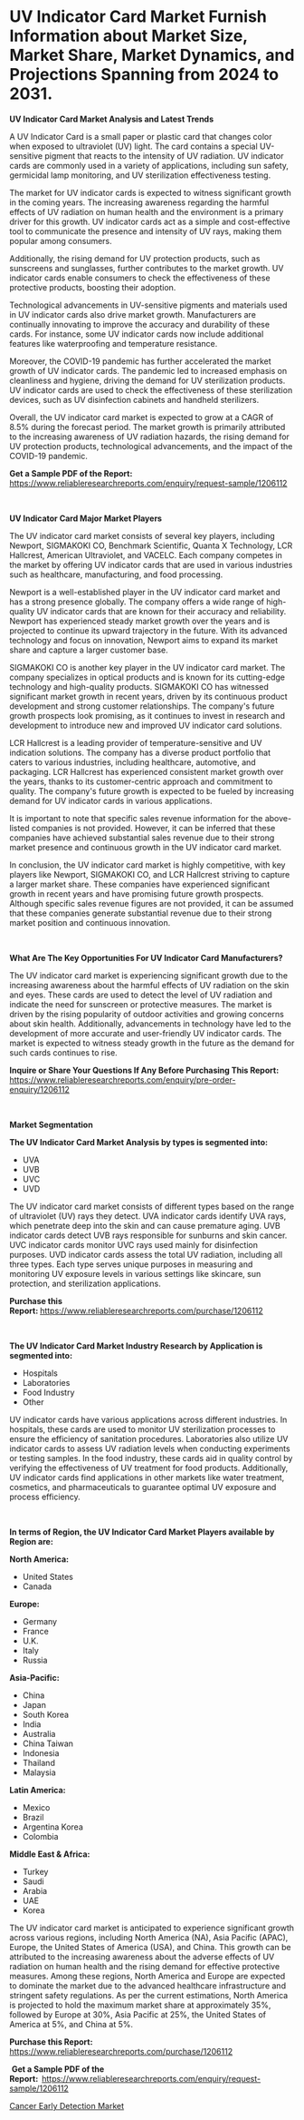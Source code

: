 <p><h1>UV Indicator Card Market Furnish Information about Market Size, Market Share, Market Dynamics, and Projections Spanning from 2024 to 2031.</h1></p><p><strong>UV Indicator Card Market Analysis and Latest Trends</strong></p>
<p><p>A UV Indicator Card is a small paper or plastic card that changes color when exposed to ultraviolet (UV) light. The card contains a special UV-sensitive pigment that reacts to the intensity of UV radiation. UV indicator cards are commonly used in a variety of applications, including sun safety, germicidal lamp monitoring, and UV sterilization effectiveness testing.</p><p>The market for UV indicator cards is expected to witness significant growth in the coming years. The increasing awareness regarding the harmful effects of UV radiation on human health and the environment is a primary driver for this growth. UV indicator cards act as a simple and cost-effective tool to communicate the presence and intensity of UV rays, making them popular among consumers.</p><p>Additionally, the rising demand for UV protection products, such as sunscreens and sunglasses, further contributes to the market growth. UV indicator cards enable consumers to check the effectiveness of these protective products, boosting their adoption.</p><p>Technological advancements in UV-sensitive pigments and materials used in UV indicator cards also drive market growth. Manufacturers are continually innovating to improve the accuracy and durability of these cards. For instance, some UV indicator cards now include additional features like waterproofing and temperature resistance.</p><p>Moreover, the COVID-19 pandemic has further accelerated the market growth of UV indicator cards. The pandemic led to increased emphasis on cleanliness and hygiene, driving the demand for UV sterilization products. UV indicator cards are used to check the effectiveness of these sterilization devices, such as UV disinfection cabinets and handheld sterilizers.</p><p>Overall, the UV indicator card market is expected to grow at a CAGR of 8.5% during the forecast period. The market growth is primarily attributed to the increasing awareness of UV radiation hazards, the rising demand for UV protection products, technological advancements, and the impact of the COVID-19 pandemic.</p></p>
<p><strong>Get a Sample PDF of the Report:&nbsp;</strong> <a href="https://www.reliableresearchreports.com/enquiry/request-sample/1206112">https://www.reliableresearchreports.com/enquiry/request-sample/1206112</a></p>
<p>&nbsp;</p>
<p><strong>UV Indicator Card Major Market Players</strong></p>
<p><p>The UV indicator card market consists of several key players, including Newport, SIGMAKOKI CO, Benchmark Scientific, Quanta X Technology, LCR Hallcrest, American Ultraviolet, and VACELC. Each company competes in the market by offering UV indicator cards that are used in various industries such as healthcare, manufacturing, and food processing.</p><p>Newport is a well-established player in the UV indicator card market and has a strong presence globally. The company offers a wide range of high-quality UV indicator cards that are known for their accuracy and reliability. Newport has experienced steady market growth over the years and is projected to continue its upward trajectory in the future. With its advanced technology and focus on innovation, Newport aims to expand its market share and capture a larger customer base.</p><p>SIGMAKOKI CO is another key player in the UV indicator card market. The company specializes in optical products and is known for its cutting-edge technology and high-quality products. SIGMAKOKI CO has witnessed significant market growth in recent years, driven by its continuous product development and strong customer relationships. The company's future growth prospects look promising, as it continues to invest in research and development to introduce new and improved UV indicator card solutions.</p><p>LCR Hallcrest is a leading provider of temperature-sensitive and UV indication solutions. The company has a diverse product portfolio that caters to various industries, including healthcare, automotive, and packaging. LCR Hallcrest has experienced consistent market growth over the years, thanks to its customer-centric approach and commitment to quality. The company's future growth is expected to be fueled by increasing demand for UV indicator cards in various applications.</p><p>It is important to note that specific sales revenue information for the above-listed companies is not provided. However, it can be inferred that these companies have achieved substantial sales revenue due to their strong market presence and continuous growth in the UV indicator card market.</p><p>In conclusion, the UV indicator card market is highly competitive, with key players like Newport, SIGMAKOKI CO, and LCR Hallcrest striving to capture a larger market share. These companies have experienced significant growth in recent years and have promising future growth prospects. Although specific sales revenue figures are not provided, it can be assumed that these companies generate substantial revenue due to their strong market position and continuous innovation.</p></p>
<p>&nbsp;</p>
<p><strong>What Are The Key Opportunities For UV Indicator Card Manufacturers?</strong></p>
<p><p>The UV indicator card market is experiencing significant growth due to the increasing awareness about the harmful effects of UV radiation on the skin and eyes. These cards are used to detect the level of UV radiation and indicate the need for sunscreen or protective measures. The market is driven by the rising popularity of outdoor activities and growing concerns about skin health. Additionally, advancements in technology have led to the development of more accurate and user-friendly UV indicator cards. The market is expected to witness steady growth in the future as the demand for such cards continues to rise.</p></p>
<p><strong>Inquire or Share Your Questions If Any Before Purchasing This Report:</strong> <a href="https://www.reliableresearchreports.com/enquiry/pre-order-enquiry/1206112">https://www.reliableresearchreports.com/enquiry/pre-order-enquiry/1206112</a></p>
<p>&nbsp;</p>
<p><strong>Market Segmentation</strong></p>
<p><strong>The UV Indicator Card Market Analysis by types is segmented into:</strong></p>
<p><ul><li>UVA</li><li>UVB</li><li>UVC</li><li>UVD</li></ul></p>
<p><p>The UV indicator card market consists of different types based on the range of ultraviolet (UV) rays they detect. UVA indicator cards identify UVA rays, which penetrate deep into the skin and can cause premature aging. UVB indicator cards detect UVB rays responsible for sunburns and skin cancer. UVC indicator cards monitor UVC rays used mainly for disinfection purposes. UVD indicator cards assess the total UV radiation, including all three types. Each type serves unique purposes in measuring and monitoring UV exposure levels in various settings like skincare, sun protection, and sterilization applications.</p></p>
<p><strong>Purchase this Report:&nbsp;</strong><a href="https://www.reliableresearchreports.com/purchase/1206112">https://www.reliableresearchreports.com/purchase/1206112</a></p>
<p>&nbsp;</p>
<p><strong>The UV Indicator Card Market Industry Research by Application is segmented into:</strong></p>
<p><ul><li>Hospitals</li><li>Laboratories</li><li>Food Industry</li><li>Other</li></ul></p>
<p><p>UV indicator cards have various applications across different industries. In hospitals, these cards are used to monitor UV sterilization processes to ensure the efficiency of sanitation procedures. Laboratories also utilize UV indicator cards to assess UV radiation levels when conducting experiments or testing samples. In the food industry, these cards aid in quality control by verifying the effectiveness of UV treatment for food products. Additionally, UV indicator cards find applications in other markets like water treatment, cosmetics, and pharmaceuticals to guarantee optimal UV exposure and process efficiency.</p></p>
<p>&nbsp;</p>
<p><strong>In terms of Region, the UV Indicator Card Market Players available by Region are:</strong></p>
<p>
    <p> <strong> North America: </strong>
        <ul>
            <li>United States</li>
            <li>Canada</li>
        </ul>
        </p> 
    <p> <strong> Europe: </strong>
        <ul>
            <li>Germany</li>
            <li>France</li>
            <li>U.K.</li>
            <li>Italy</li>
            <li>Russia</li>
        </ul>
        </p> 
    <p> <strong> Asia-Pacific: </strong>
        <ul>
            <li>China</li>
            <li>Japan</li>
            <li>South Korea</li>
            <li>India</li>
            <li>Australia</li>
            <li>China Taiwan</li>
            <li>Indonesia</li>
            <li>Thailand</li>
            <li>Malaysia</li>
        </ul>
        </p> 
    <p> <strong> Latin America: </strong>
        <ul>
            <li>Mexico</li>
            <li>Brazil</li>
            <li>Argentina Korea</li>
            <li>Colombia</li>
        </ul>
        </p> 
    <p> <strong> Middle East & Africa: </strong>
        <ul>
            <li>Turkey</li>
            <li>Saudi</li>
            <li>Arabia</li>
            <li>UAE</li>
            <li>Korea</li>
        </ul>
    </p>
    </p>
<p><p>The UV indicator card market is anticipated to experience significant growth across various regions, including North America (NA), Asia Pacific (APAC), Europe, the United States of America (USA), and China. This growth can be attributed to the increasing awareness about the adverse effects of UV radiation on human health and the rising demand for effective protective measures. Among these regions, North America and Europe are expected to dominate the market due to the advanced healthcare infrastructure and stringent safety regulations. As per the current estimations, North America is projected to hold the maximum market share at approximately 35%, followed by Europe at 30%, Asia Pacific at 25%, the United States of America at 5%, and China at 5%.</p></p>
<p><strong>Purchase this Report: </strong><a href="https://www.reliableresearchreports.com/purchase/1206112">https://www.reliableresearchreports.com/purchase/1206112</a></p>
<p>&nbsp;<strong>Get a Sample PDF of the Report:&nbsp;&nbsp;</strong><a href="https://www.reliableresearchreports.com/enquiry/request-sample/1206112">https://www.reliableresearchreports.com/enquiry/request-sample/1206112</a></p>
<p><strong></strong></p>
<p><p><a href="https://github.com/BryceTownsendr/Market-Research-Report-List-3/blob/main/cancer-early-detection-market.md">Cancer Early Detection Market</a></p></p>